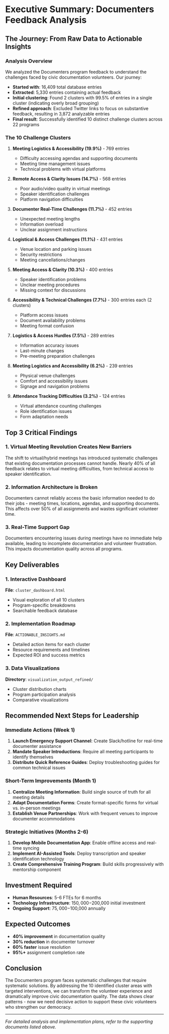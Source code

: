 # Executive Summary: Documenters Feedback Analysis

## The Journey: From Raw Data to Actionable Insights

### Analysis Overview
We analyzed the Documenters program feedback to understand the challenges faced by civic documentation volunteers. Our journey:

- **Started with**: 16,409 total database entries
- **Extracted**: 5,330 entries containing actual feedback
- **Initial clustering**: Found 2 clusters with 99.5% of entries in a single cluster (indicating overly broad grouping)
- **Refined approach**: Excluded Twitter links to focus on substantive feedback, resulting in 3,872 analyzable entries
- **Final result**: Successfully identified 10 distinct challenge clusters across 22 programs

### The 10 Challenge Clusters

1. **Meeting Logistics & Accessibility (19.9%)** - 769 entries
   - Difficulty accessing agendas and supporting documents
   - Meeting time management issues
   - Technical problems with virtual platforms

2. **Remote Access & Clarity Issues (14.7%)** - 568 entries
   - Poor audio/video quality in virtual meetings
   - Speaker identification challenges
   - Platform navigation difficulties

3. **Documenter Real-Time Challenges (11.7%)** - 452 entries
   - Unexpected meeting lengths
   - Information overload
   - Unclear assignment instructions

4. **Logistical & Access Challenges (11.1%)** - 431 entries
   - Venue location and parking issues
   - Security restrictions
   - Meeting cancellations/changes

5. **Meeting Access & Clarity (10.3%)** - 400 entries
   - Speaker identification problems
   - Unclear meeting procedures
   - Missing context for discussions

6. **Accessibility & Technical Challenges (7.7%)** - 300 entries each (2 clusters)
   - Platform access issues
   - Document availability problems
   - Meeting format confusion

7. **Logistics & Access Hurdles (7.5%)** - 289 entries
   - Information accuracy issues
   - Last-minute changes
   - Pre-meeting preparation challenges

8. **Meeting Logistics and Accessibility (6.2%)** - 239 entries
   - Physical venue challenges
   - Comfort and accessibility issues
   - Signage and navigation problems

9. **Attendance Tracking Difficulties (3.2%)** - 124 entries
   - Virtual attendance counting challenges
   - Role identification issues
   - Form adaptation needs

## Top 3 Critical Findings

### 1. Virtual Meeting Revolution Creates New Barriers
The shift to virtual/hybrid meetings has introduced systematic challenges that existing documentation processes cannot handle. Nearly 40% of all feedback relates to virtual meeting difficulties, from technical access to speaker identification.

### 2. Information Architecture is Broken
Documenters cannot reliably access the basic information needed to do their jobs - meeting times, locations, agendas, and supporting documents. This affects over 50% of all assignments and wastes significant volunteer time.

### 3. Real-Time Support Gap
Documenters encountering issues during meetings have no immediate help available, leading to incomplete documentation and volunteer frustration. This impacts documentation quality across all programs.

## Key Deliverables

### 1. Interactive Dashboard
**File**: `cluster_dashboard.html`
- Visual exploration of all 10 clusters
- Program-specific breakdowns
- Searchable feedback database

### 2. Implementation Roadmap
**File**: `ACTIONABLE_INSIGHTS.md`
- Detailed action items for each cluster
- Resource requirements and timelines
- Expected ROI and success metrics

### 3. Data Visualizations
**Directory**: `visualization_output_refined/`
- Cluster distribution charts
- Program participation analysis
- Comparative visualizations

## Recommended Next Steps for Leadership

### Immediate Actions (Week 1)
1. **Launch Emergency Support Channel**: Create Slack/hotline for real-time documenter assistance
2. **Mandate Speaker Introductions**: Require all meeting participants to identify themselves
3. **Distribute Quick Reference Guides**: Deploy troubleshooting guides for common technical issues

### Short-Term Improvements (Month 1)
1. **Centralize Meeting Information**: Build single source of truth for all meeting details
2. **Adapt Documentation Forms**: Create format-specific forms for virtual vs. in-person meetings
3. **Establish Venue Partnerships**: Work with frequent venues to improve documenter accommodations

### Strategic Initiatives (Months 2-6)
1. **Develop Mobile Documentation App**: Enable offline access and real-time syncing
2. **Implement AI-Assisted Tools**: Deploy transcription and speaker identification technology
3. **Create Comprehensive Training Program**: Build skills progressively with mentorship component

## Investment Required

- **Human Resources**: 5-6 FTEs for 6 months
- **Technology Infrastructure**: $150,000-$200,000 initial investment
- **Ongoing Support**: $75,000-$100,000 annually

## Expected Outcomes

- **40% improvement** in documentation quality
- **30% reduction** in documenter turnover
- **60% faster** issue resolution
- **95%+** assignment completion rate

## Conclusion

The Documenters program faces systematic challenges that require systematic solutions. By addressing the 10 identified cluster areas with targeted interventions, we can transform the volunteer experience and dramatically improve civic documentation quality. The data shows clear patterns - now we need decisive action to support these civic volunteers who strengthen our democracy.

---

*For detailed analysis and implementation plans, refer to the supporting documents listed above.*